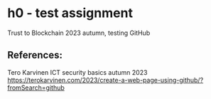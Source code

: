 # h0 - test assignment
Trust to Blockchain 2023 autumn, testing GitHub

## References:
Tero Karvinen ICT security basics autumn 2023 https://terokarvinen.com/2023/create-a-web-page-using-github/?fromSearch=github
